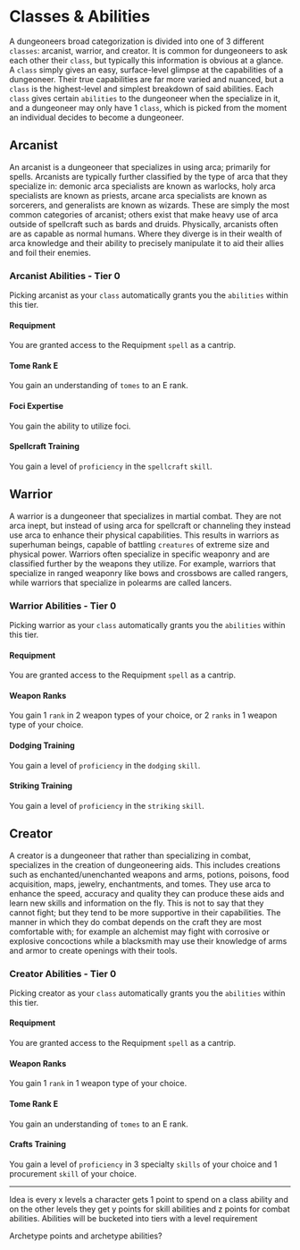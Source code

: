 # Classes & Abilities

A dungeoneers broad categorization is divided into one of 3 different `classes`: arcanist, warrior, and creator. It is common for dungeoneers to ask each other their `class`, but typically this information is obvious at a glance. A `class` simply gives an easy, surface-level glimpse at the capabilities of a dungeoneer. Their true capabilities are far more varied and nuanced, but a `class` is the highest-level and simplest breakdown of said abilities. Each `class` gives certain `abilities` to the dungeoneer when the specialize in it, and a dungeoneer may only have 1 `class`, which is picked from the moment an individual decides to become a dungeoneer.

## Arcanist

An arcanist is a dungeoneer that specializes in using arca; primarily for spells. Arcanists are typically further classified by the type of arca that they specialize in: demonic arca specialists are known as warlocks, holy arca specialists are known as priests, arcane arca specialists are known as sorcerers, and generalists are known as wizards. These are simply the most common categories of arcanist; others exist that make heavy use of arca outside of spellcraft such as bards and druids. Physically, arcanists often are as capable as normal humans. Where they diverge is in their wealth of arca knowledge and their ability to precisely manipulate it to aid their allies and foil their enemies.

### Arcanist Abilities - Tier 0

Picking arcanist as your `class` automatically grants you the `abilities` within this tier.

#### Requipment

You are granted access to the Requipment `spell` as a cantrip.

#### Tome Rank E

You gain an understanding of `tomes` to an E rank.

#### Foci Expertise

You gain the ability to utilize foci.

#### Spellcraft Training

You gain a level of `proficiency` in the `spellcraft` `skill`.

## Warrior

A warrior is a dungeoneer that specializes in martial combat. They are not arca inept, but instead of using arca for spellcraft or channeling they instead use arca to enhance their physical capabilities. This results in warriors as superhuman beings, capable of battling `creatures` of extreme size and physical power. Warriors often specialize in specific weaponry and are classified further by the weapons they utilize. For example, warriors that specialize in ranged weaponry like bows and crossbows are called rangers, while warriors that specialize in polearms are called lancers.

### Warrior Abilities - Tier 0

Picking warrior as your `class` automatically grants you the `abilities` within this tier.

#### Requipment

You are granted access to the Requipment `spell` as a cantrip.

#### Weapon Ranks

You gain 1 `rank` in 2 weapon types of your choice, or 2 `ranks` in 1 weapon type of your choice.

#### Dodging Training

You gain a level of `proficiency` in the `dodging` `skill`.

#### Striking Training

You gain a level of `proficiency` in the `striking` `skill`.

## Creator

A creator is a dungeoneer that rather than specializing in combat, specializes in the creation of dungeoneering aids. This includes creations such as enchanted/unenchanted weapons and arms, potions, poisons, food acquisition, maps, jewelry, enchantments, and tomes. They use arca to enhance the speed, accuracy and quality they can produce these aids and learn new skills and information on the fly. This is not to say that they cannot fight; but they tend to be more supportive in their capabilities. The manner in which they do combat depends on the craft they are most comfortable with; for example an alchemist may fight with corrosive or explosive concoctions while a blacksmith may use their knowledge of arms and armor to create openings with their tools.

### Creator Abilities - Tier 0

Picking creator as your `class` automatically grants you the `abilities` within this tier.

#### Requipment

You are granted access to the Requipment `spell` as a cantrip.

#### Weapon Ranks

You gain 1 `rank` in 1 weapon type of your choice.

#### Tome Rank E

You gain an understanding of `tomes` to an E rank.

#### Crafts Training

You gain a level of `proficiency` in 3 specialty `skills` of your choice and 1 procurement `skill` of your choice.

---

Idea is every x levels a character gets 1 point to spend on a class ability and on the other levels they get y points for skill abilities and z points for combat abilities. Abilities will be bucketed into tiers with a level requirement

Archetype points and archetype abilities?
